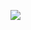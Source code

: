 ![](https://github.com/JonmarCorpuz/SecondBrain/blob/main/Assets/gfgghfgfdhdfjhhjhfjdghdfgdsfsdgsgfdhafsdgasgfdg.png)
